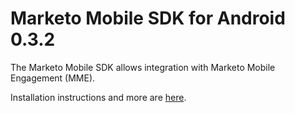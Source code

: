 # Marketo Mobile SDK for Android 0.3.2

The Marketo Mobile SDK allows integration with Marketo Mobile Engagement (MME).  

Installation instructions and more are [here](http://developers.marketo.com/documentation/marketo-for-mobile/ "Marketo for Mobile").
